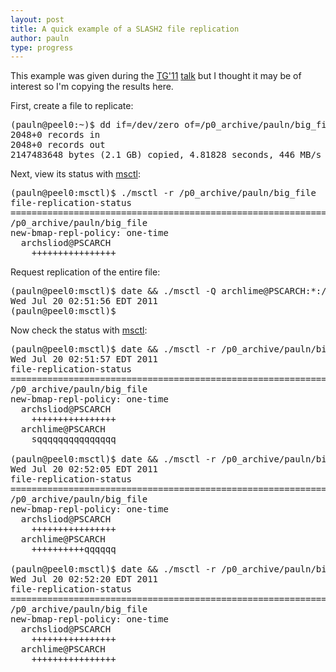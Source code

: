 ```yaml
---
layout: post
title: A quick example of a SLASH2 file replication
author: pauln
type: progress
---
```


This example was given during the <a href="http://teragrid.org/tg11/ ">TG'11</a> <a href="papers/tg_2011_slash2.pdf">talk</a> but I thought it may be of interest so I'm copying the results here.

First, create a file to replicate:
<pre class='code'>
(pauln@peel0:~)$ dd if=/dev/zero of=/p0_archive/pauln/big_file count=2k bs=1M
2048+0 records in
2048+0 records out
2147483648 bytes (2.1 GB) copied, 4.81828 seconds, 446 MB/s
</pre>

Next, view its status with <a href="mdoc.pwl?q=msctl;sect=8">msctl</a>:
<pre class='code'>
(pauln@peel0:msctl)$ ./msctl -r /p0_archive/pauln/big_file
file-replication-status                                       #valid #bmap %prog
================================================================================
/p0_archive/pauln/big_file
new-bmap-repl-policy: one-time
  archsliod@PSCARCH                                              16    16    100%
    ++++++++++++++++
</pre>

Request replication of the entire file:
<pre class='code'>
(pauln@peel0:msctl)$ date && ./msctl -Q archlime@PSCARCH:*:/p0_archive/pauln/big_file
Wed Jul 20 02:51:56 EDT 2011
(pauln@peel0:msctl)$
</pre>

Now check the status with <a href="mdoc.pwl?q=msctl;sect=8">msctl</a>:
<pre class='code'>
(pauln@peel0:msctl)$ date && ./msctl -r /p0_archive/pauln/big_file
Wed Jul 20 02:51:57 EDT 2011
file-replication-status                                        #valid #bmap %prog
=================================================================================
/p0_archive/pauln/big_file
new-bmap-repl-policy: one-time
  archsliod@PSCARCH                                                16   16  100%
    ++++++++++++++++
  archlime@PSCARCH                                                  0   16     0%
    sqqqqqqqqqqqqqqq

(pauln@peel0:msctl)$ date && ./msctl -r /p0_archive/pauln/big_file
Wed Jul 20 02:52:05 EDT 2011
file-replication-status                                        #valid #bmap %prog
=================================================================================
/p0_archive/pauln/big_file
new-bmap-repl-policy: one-time
  archsliod@PSCARCH                                                16   16   100%
    ++++++++++++++++
  archlime@PSCARCH                                                 10   16 62.50%
    ++++++++++qqqqqq

(pauln@peel0:msctl)$ date && ./msctl -r /p0_archive/pauln/big_file
Wed Jul 20 02:52:20 EDT 2011
file-replication-status                                        #valid #bmap %prog
=================================================================================
/p0_archive/pauln/big_file
new-bmap-repl-policy: one-time
  archsliod@PSCARCH                                                16   16   100%
    ++++++++++++++++
  archlime@PSCARCH                                                 16   16   100%
    ++++++++++++++++
</pre>










